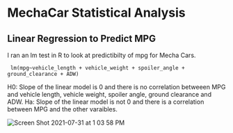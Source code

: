 # MechaCar Statistical Analysis

## Linear Regression to Predict MPG
I ran an lm test in R to look at predictibilty of mpg for Mecha Cars. 

``` lm(mpg~vehicle_length + vehicle_weight + spoiler_angle + ground_clearance + ADW)```

H0: Slope of the linear model is 0 and there is no correlation betweeen MPG and vehicle length, vehicle weight, spoiler angle, ground clearance and ADW. 
Ha: Slope of the linear model is not 0 and there is a correlation between MPG and the other varaibles. 

![Screen Shot 2021-07-31 at 1 03 58 PM](https://user-images.githubusercontent.com/80648379/127776913-ae0a7353-2307-4c3b-a106-f3f8dfded507.png)
